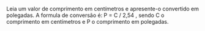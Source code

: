 Leia um valor de comprimento em centímetros e apresente-o convertido em polegadas.
A formula de conversão é: P = C / 2,54 , sendo C o comprimento em centímetros e P o comprimento em polegadas.